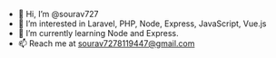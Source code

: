 - 👋 Hi, I’m @sourav727
- 👀 I’m interested in Laravel, PHP, Node, Express, JavaScript, Vue.js
- 🌱 I’m currently learning Node and Express.
- 📫 Reach me at sourav7278119447@gmail.com

<!---
sourav727/sourav727 is a ✨ special ✨ repository because its `README.md` (this file) appears on your GitHub profile.
You can click the Preview link to take a look at your changes.
--->
